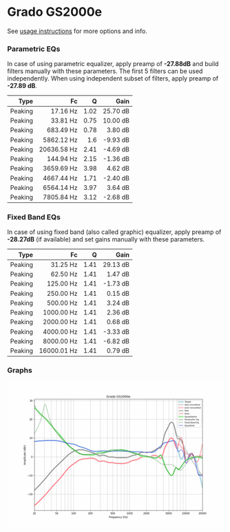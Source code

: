 # Grado GS2000e
See [usage instructions](https://github.com/jaakkopasanen/AutoEq#usage) for more options and info.

### Parametric EQs
In case of using parametric equalizer, apply preamp of **-27.88dB** and build filters manually
with these parameters. The first 5 filters can be used independently.
When using independent subset of filters, apply preamp of **-27.89 dB**.

| Type    | Fc          |    Q | Gain     |
|--------:|------------:|-----:|---------:|
| Peaking | 17.16 Hz    | 1.02 | 25.70 dB |
| Peaking | 33.81 Hz    | 0.75 | 10.00 dB |
| Peaking | 683.49 Hz   | 0.78 | 3.80 dB  |
| Peaking | 5862.12 Hz  | 1.6  | -9.93 dB |
| Peaking | 20636.58 Hz | 2.41 | -4.69 dB |
| Peaking | 144.94 Hz   | 2.15 | -1.36 dB |
| Peaking | 3659.69 Hz  | 3.98 | 4.62 dB  |
| Peaking | 4667.44 Hz  | 1.71 | -2.40 dB |
| Peaking | 6564.14 Hz  | 3.97 | 3.64 dB  |
| Peaking | 7805.84 Hz  | 3.12 | -2.68 dB |

### Fixed Band EQs
In case of using fixed band (also called graphic) equalizer, apply preamp of **-28.27dB**
(if available) and set gains manually with these parameters.

| Type    | Fc          |    Q | Gain     |
|--------:|------------:|-----:|---------:|
| Peaking | 31.25 Hz    | 1.41 | 29.13 dB |
| Peaking | 62.50 Hz    | 1.41 | 1.47 dB  |
| Peaking | 125.00 Hz   | 1.41 | -1.73 dB |
| Peaking | 250.00 Hz   | 1.41 | 0.15 dB  |
| Peaking | 500.00 Hz   | 1.41 | 3.24 dB  |
| Peaking | 1000.00 Hz  | 1.41 | 2.36 dB  |
| Peaking | 2000.00 Hz  | 1.41 | 0.68 dB  |
| Peaking | 4000.00 Hz  | 1.41 | -3.33 dB |
| Peaking | 8000.00 Hz  | 1.41 | -6.82 dB |
| Peaking | 16000.01 Hz | 1.41 | 0.79 dB  |

### Graphs
![](./Grado%20GS2000e.png)